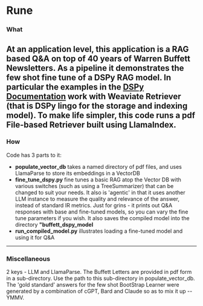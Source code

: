 # Rune
### What
At an application level, this application is a **RAG based Q&A on top of 40 years of Warren Buffett Newsletters**.
As a pipeline it demonstrates the few shot fine tune of a DSPy RAG model. In particular the examples in the [DSPy Documentation]( https://dspy-docs.vercel.app/) work with Weaviate Retriever (that is DSPy lingo for the storage and indexing model). To make life simpler, this code runs a pdf File-based Retriever built using LlamaIndex.
---
### How
Code has 3 parts to it:
- **populate_vector_db** takes a named directory of pdf files, and uses LlamaParse to store its embeddings in a VectorDB
- **fine_tune_dspy.py** fine tunes a basic RAG atop the Vector DB with various switches (such as using a TreeSummarizer) that can be changed to suit your needs. It also is 'agentic' in that it uses another LLM instance to measure the quality and relevance of the answer, instead of standard IR metrics. Just for grins - it prints out Q&A responses with base and fine-tuned models, so you can vary the fine tune parameters if you wish. It also saves the compiled model into the directory **"buffett_dspy_model**
- **run_compiled_model.py** illustrates loading a fine-tuned model and using it for Q&A
---
### Miscellaneous
2 keys - LLM and LlamaParse. The Buffett Letters are provided in pdf form in a sub-directory. Use the path to this sub-directory in populate_vector_db. The 'gold standard' answers for the few shot BootStrap Learner were generated by a combination of cGPT, Bard and Claude so as to mix it up -- YMMV.


